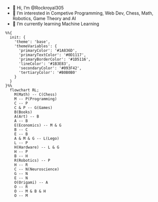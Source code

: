 - 👋 Hi, I’m @Rockroyal305
- 👀 I’m interested in Competive Programming, Web Dev, Chess, Math, Robotics, Game Theory and AI
- 🌱 I’m currently learning Machine Learning

```mermaid
%%{
  init: {
    'theme': 'base',
    'themeVariables': {
      'primaryColor': '#1A836D',
      'primaryTextColor': '#0D1117',
      'primaryBorderColor': '#1D5116',
      'lineColor': '#1B3E83',
      'secondaryColor': '#093F42',
      'tertiaryColor': '#B0B0B0'
    }
  }
}%%
  flowchart RL;
    M(Math) -- C(Chess)
    M -- P(Programming)
    C -- P
    C & P -- G(Games)
    B(Books)
    A(Art) -- B
    A -- B
    E(Economics) -- M & G
    B -- C
    E -- B
    A & M & G -- L(Lego)
    L -- P
    H(Hardware) -- L & G
    H -- P
    B -- H
    R(Robotics) -- P
    H -- R    
    C -- N(Neuroscience)
    G -- N
    E -- N
    O(Origami) -- A
    O -- R
    O -- M & B & H
    O -- M
```

<!---
Rockroyal305/Rockroyal305 is a ✨ special ✨ repository because its `README.md` (this file) appears on your GitHub profile.
You can click the Preview link to take a look at your changes.
--->
